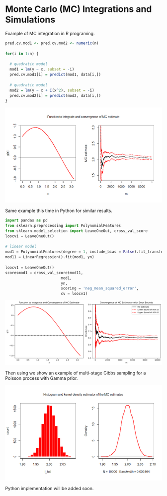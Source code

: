 # Monte Carlo (MC) Integrations and Simulations

Example of MC integration in R programing.


```r
pred.cv.mod1 <- pred.cv.mod2 <- numeric(n)

for(i in 1:n) {
  
  # quadratic model
  mod1 = lm(y ~ x, subset = -i)
  pred.cv.mod1[i] = predict(mod1, data[i,])
  
  # quadratic model
  mod2 = lm(y ~ x + I(x^2), subset = -i)
  pred.cv.mod2[i] = predict(mod2, data[i,])
}
```

![plot1R](/Assets/plot1R.png)

Same example this time in Python for similar results.

```python
import pandas as pd
from sklearn.preprocessing import PolynomialFeatures
from sklearn.model_selection import LeaveOneOut, cross_val_score
loocv1 = LeaveOneOut()

# linear model
mod1 = PolynomialFeatures(degree = 1, include_bias = False).fit_transform(xn)
mod11 = LinearRegression().fit(mod1, yn)

loocv1 = LeaveOneOut()
scoresmod1 = cross_val_score(mod11, 
                         mod1,
                         yn, 
                         scoring = 'neg_mean_squared_error',
                         cv = loocv1)
```


![plot1Py](/Assets/plot1Py.png)

Then using we show an example of multi-stage Gibbs sampling for a Poisson process with Gamma prior.

![plotR2](/Assets/plotR2.png)

Python implementation will be added soon.

